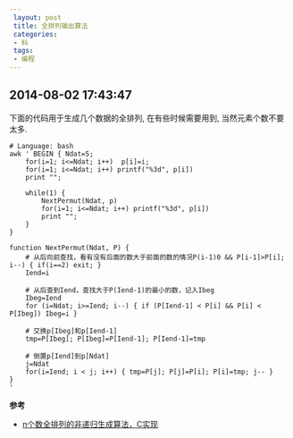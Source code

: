 ```yaml
---
 layout: post
 title: 全排列输出算法
 categories: 
 - 科
 tags:
 - 编程
---
```


## 2014-08-02 17:43:47

下面的代码用于生成几个数据的全排列, 在有些时候需要用到, 当然元素个数不要太多.

<pre class="line-numbers" data-start="0"><code class="language-bash"># Language: bash
awk ' BEGIN { Ndat=5;
	for(i=1; i<=Ndat; i++)  p[i]=i;
	for(i=1; i<=Ndat; i++) printf("%3d", p[i])
	print "";

	while(1) {
		NextPermut(Ndat, p)
		for(i=1; i<=Ndat; i++) printf("%3d", p[i])
		print "";
	}
}

function NextPermut(Ndat, P) {
	# 从后向前查找，看有没有后面的数大于前面的数的情况P(i-1)<Pi，
	# 若有则停在后一个数的位置。
	# 若没有后面的数大于前面的数的情况，说明已经到了最后一个排列，返回
	for(i=Ndat; i>0 && P[i-1]>P[i]; i--) { if(i==2) exit; }
	Iend=i

	# 从后查到Iend，查找大于P(Iend-1)的最小的数，记入Ibeg
	Ibeg=Iend
	for (i=Ndat; i>=Iend; i--) { if (P[Iend-1] < P[i] && P[i] < P[Ibeg]) Ibeg=i }

	# 交换p[Ibeg]和p[Iend-1]
	tmp=P[Ibeg]; P[Ibeg]=P[Iend-1]; P[Iend-1]=tmp

	# 倒置p[Iend]到p[Ndat]
	j=Ndat
	for(i=Iend; i < j; i++) { tmp=P[j]; P[j]=P[i]; P[i]=tmp; j-- }
}
'
</code></pre>

**参考**

- [n个数全排列的非递归生成算法，C实现](http://www.xuebuyuan.com/952364.html)





